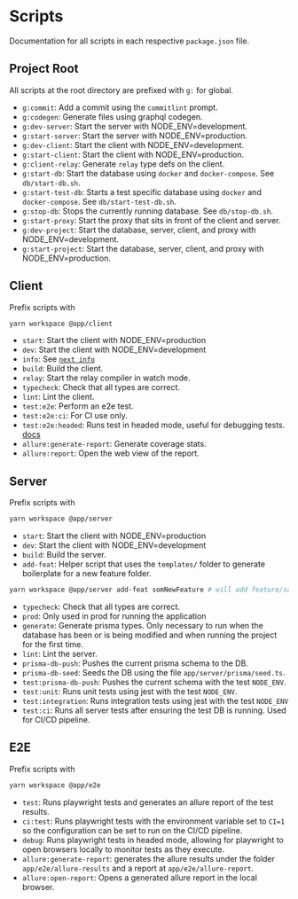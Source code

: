 # Scripts

Documentation for all scripts in each respective `package.json` file.

## Project Root

All scripts at the root directory are prefixed with `g:` for global.

-   `g:commit`: Add a commit using the `commitlint` prompt.
-   `g:codegen`: Generate files using graphql codegen.
-   `g:dev-server`: Start the server with NODE_ENV=development.
-   `g:start-server`: Start the server with NODE_ENV=production.
-   `g:dev-client`: Start the client with NODE_ENV=development.
-   `g:start-client`: Start the client with NODE_ENV=production.
-   `g:client-relay`: Generate `relay` type defs on the client.
-   `g:start-db`: Start the database using `docker` and `docker-compose`. See `db/start-db.sh`.
-   `g:start-test-db`: Starts a test specific database using `docker` and `docker-compose`. See `db/start-test-db.sh`.
-   `g:stop-db`: Stops the currently running database. See `db/stop-db.sh`.
-   `g:start-proxy`: Start the proxy that sits in front of the client and server.
-   `g:dev-project`: Start the database, server, client, and proxy with NODE_ENV=development.
-   `g:start-project`: Start the database, server, client, and proxy with NODE_ENV=production.

## Client

Prefix scripts with

```bash
yarn workspace @app/client
```

-   `start`: Start the client with NODE_ENV=production
-   `dev`: Start the client with NODE_ENV=development
-   `info`: See [`next info`](https://nextjs.org/docs/api-reference/cli#info)
-   `build`: Build the client.
-   `relay`: Start the relay compiler in watch mode.
-   `typecheck`: Check that all types are correct.
-   `lint`: Lint the client.
-   `test:e2e`: Perform an e2e test.
-   `test:e2e:ci`: For CI use only.
-   `test:e2e:headed`: Runs test in headed mode, useful for debugging tests. [docs](https://playwright.dev/docs/debug#run-in-headed-mode)
-   `allure:generate-report`: Generate coverage stats.
-   `allure:report`: Open the web view of the report.

## Server

Prefix scripts with

```bash
yarn workspace @app/server
```

-   `start`: Start the client with NODE_ENV=production
-   `dev`: Start the client with NODE_ENV=development
-   `build`: Build the server.
-   `add-feat`: Helper script that uses the `templates/` folder to generate boilerplate for a new feature folder.

```bash
yarn workspace @app/server add-feat somNewFeature # will add feature/some-new-feature with the appropriate files
```

-   `typecheck`: Check that all types are correct.
-   `prod`: Only used in prod for running the application
-   `generate`: Generate prisma types. Only necessary to run when the database has been or is being modified and when running the project for the first time.
-   `lint`: Lint the server.
-   `prisma-db-push`: Pushes the current prisma schema to the DB.
-   `prisma-db-seed`: Seeds the DB using the file `app/server/prisma/seed.ts`.
-   `test:prisma-db-push`: Pushes the current schema with the test `NODE_ENV`.
-   `test:unit`: Runs unit tests using jest with the test `NODE_ENV`.
-   `test:integration`: Runs integration tests using jest with the test `NODE_ENV`
-   `test:ci`: Runs all server tests after ensuring the test DB is running. Used for CI/CD pipeline.

## E2E

Prefix scripts with

```bash
yarn workspace @app/e2e
```

-   `test`: Runs playwright tests and generates an allure report of the test results.
-   `ci:test`: Runs playwright tests with the environment variable set to `CI=1` so the configuration can be set to run on the CI/CD pipeline.
-   `debug`: Runs playwright tests in headed mode, allowing for playwright to open browsers locally to monitor tests as they execute.
-   `allure:generate-report`: generates the allure results under the folder `app/e2e/allure-results` and a report at `app/e2e/allure-report`.
-   `allure:open-report`: Opens a generated allure report in the local browser.
